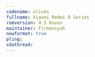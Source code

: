 ```yaml
---
codename: olives
fullname: Xiaomi Redmi 8 Series
romversion: 4.5 Raven
maintainer: Firmansyah
newformat: true
pling:
xdathread:
---
```


